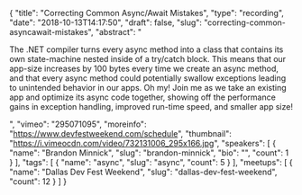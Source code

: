 {
  "title": "Correcting Common Async/Await Mistakes",
  "type": "recording",
  "date": "2018-10-13T14:17:50",
  "draft": false,
  "slug": "correcting-common-asyncawait-mistakes",
  "abstract": "<p>The .NET compiler turns every async method into a class that contains its own state-machine nested inside of a try/catch block. This means that our app-size increases by 100 bytes every time we create an async method, and that every async method could potentially swallow exceptions leading to unintended behavior in our apps. Oh my! Join me as we take an existing app and optimize its async code together, showing off the performance gains in exception handling, improved run-time speed, and smaller app size!</p>",
  "vimeo": "295071095",
  "moreinfo": "https://www.devfestweekend.com/schedule",
  "thumbnail": "https://i.vimeocdn.com/video/732131006_295x166.jpg",
  "speakers": [
    {
      "name": "Brandon Minnick",
      "slug": "brandon-minnick",
      "bio": "",
      "count": 1
    }
  ],
  "tags": [
    {
      "name": "async",
      "slug": "async",
      "count": 5
    }
  ],
  "meetups": [
    {
      "name": "Dallas Dev Fest Weekend",
      "slug": "dallas-dev-fest-weekend",
      "count": 12
    }
  ]
}